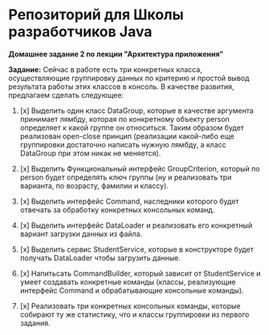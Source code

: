 # Репозиторий для Школы разработчиков Java
**Домашнее задание 2 по лекции "Архитектура приложения"**

**Задание:**
Сейчас в работе есть три конкретных класса, осуществляющие группировку данных по критерию и простой вывод
результата работы этих классов в консоль. В качестве развития, предлагаем сделать следующее:

1) [x] Выделить один класс DataGroup, которые в качестве аргумента принимает лямбду, которая по конкретному объекту person определяет к какой группе он относиться. Таким образом будет реализован open-close принцип (реализации какой-либо еще группировки достаточно написать нужную лямбду, а класс DataGroup при этом никак не меняется).

2) [x] Выделить Функциональный интерфейс GroupCriterion, который по person будет определять ключ группы (ну и реализовать три варианта, по возрасту, фамилии и классу).

3) [x] Выделить интерфейс Command, наследники которого будет отвечать за обработку конкретных консольных команд.

4) [x] Выделить интерфейс DataLoader и реализовать его конкретный вариант загрузки данных из файла.

5) [x] Выделить сервис StudentService, которые в конструкторе будет получать DataLoader чтобы загрузить данные.

6) [x] Напитьсать CommandBuilder, который зависит от StudentService и умеет создавать конкретные команды (классы, реализующие интерфейс Command и обрабатывающие консольные команды).

7) [x] Реализовать три конкретных консольных команды, которые собирают ту же статистику, что и классы группировки из первого задания.
